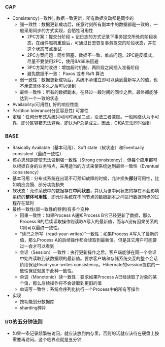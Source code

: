 ### CAP
- Consistency(一致性), 数据一致更新，所有数据变动都是同步的
  - 强一致性：数据更新成功后，任意时刻所有副本中的数据都是一致的，一般采用同步的方式实现，会牺牲可用性
    - 2PC方案：提交分阶段 \+ 记日志的方式记录下事务提交所处的阶段状态，在组件宕机重启后，可通过日志恢复事务提交的阶段状态，并在这个状态节点重试
    - 2PC方案问题：同步阻塞、数据不一致、单点问题。2PC是反模式，尽量不要使用2PC，使用BASE来回避
    - 3PC方案的改进：增加超时机制、两阶段之间插入准备阶段
    - 避免数据不一致： Paxos 或者 Raft 算法
  - 弱一致性：数据更新成功后，系统不承诺立即可以读到最新写入的值，也不承诺具体多久之后可以读到
  - 最终一致性：所有的数据副本，在经过一段时间的同步之后，最终都能够达到一个一致的状态
- Availability(可用性), 好的响应性能
- Partition tolerance(分区容忍性) 可靠性
- 定理：任何分布式系统只可同时满足二点，没法三者兼顾。一般网络认为不可靠，即分区容错无法避免，即认为P总是成立。因此，C和A无法同时做到

### BASE
- Basically Available（基本可用）、Soft state（软状态）和Eventually consistent（最终一致性）
- 核心思想是即使无法做到强一致性（Strong consistency），但每个应用都可以根据自身的业务特点，采用适当的方式来使系统达到最终一致性（Eventual consistency）
- 基本可用：分布式系统在出现不可预知故障的时候，允许损失**部分**可用性，比如响应变慢、部分功能损失
- 软状态：允许系统中的数据存在**中间状态**，并认为该中间状态的存在不会影响系统的**整体可用性**，即允许系统在不同节点的数据副本之间进行数据同步的过程存在延时
- 最终一致性(弱一致性的特例)有多个变种
  - 因果一致性：如果Process A通知Process B它已经更新了数据，那么Process B的后续读取操作则读取A写入的最新值，而与A没有因果关系的C则可以最终一致性。
  - “读己之所写（read-your-writes）”一致性：如果Process A写入了最新的值，那么Process A的后续操作都会读取到最新值。但是其它用户可能要过一会才可以看到
  - 会话（Session）一致性：执行更新操作之后，客户端能够在同一个会话中始终读取到该数据项的最新值。要求客户端和存储系统交互的整个会话阶段保证Read-your-writes consistency。Hibernate的session提供的一致性保证就属于此种一致性。
  - 单调（Monotonic）读一致性：要求如果Process A已经读取了对象的某个值，那么后续操作将不会读取到更旧的值
  - 单调写一致性：系统会序列化执行一个Process中的所有写操作
- 实现
  - 按功能划分数据库 
  - sharding碎片
  
### I/O的五分钟法则
- 如果一条记录频繁被访问，就应该放到内存里，否则的话就应该待在硬盘上按需要再访问。这个临界点就是五分钟
